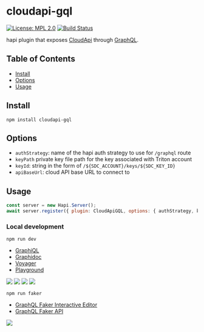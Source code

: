 # cloudapi-gql

[![License: MPL 2.0](https://img.shields.io/badge/License-MPL%202.0-brightgreen.svg)](https://opensource.org/licenses/MPL-2.0) [![Build Status](https://secure.travis-ci.org/joyent/cloudapi-gql.svg)](http://travis-ci.org/joyent/cloudapi-gql)


hapi plugin that exposes [CloudApi](https://apidocs.joyent.com/cloudapi/) through
[GraphQL](http://graphql.org).

## Table of Contents

* [Install](#install)
* [Options](#options)
* [Usage](#usage)

## Install

```
npm install cloudapi-gql
```

## Options

- `authStrategy`: name of the hapi auth strategy to use for `/graphql` route
- `keyPath` private key file path for the key associated with Triton account
- `keyId`: string in the form of `/${SDC_ACCOUNT}/keys/${SDC_KEY_ID}`
- `apiBaseUrl`: cloud API base URL to connect to


## Usage

```js
const server = new Hapi.Server();
await server.register({ plugin: CloudApiGQL, options: { authStrategy, keyPath, keyId, apiBaseUrl } });
```


### Local development

```
npm run dev
```

* [GraphiQL](http://0.0.0.0:4000/graphiql)
* [Graphidoc](http://0.0.0.0:4000/doc)
* [Voyager](http://0.0.0.0:4000/voyager)
* [Playground](http://0.0.0.0:4000/playground)

![](https://cldup.com/StGgfIbD3N.png) ![](https://cldup.com/fhpul_AJ13.png)
![](https://cldup.com/A-VwSbvWBe.png) ![](https://cldup.com/08P360Skhx.png)

```
npm run faker
```

* [GraphQL Faker Interactive Editor](http://0.0.0.0:9002/editor)
* [GraphQL Faker API](http://0.0.0.0:9002/graphql)

![](https://cldup.com/VWadVMorQ0.png)

